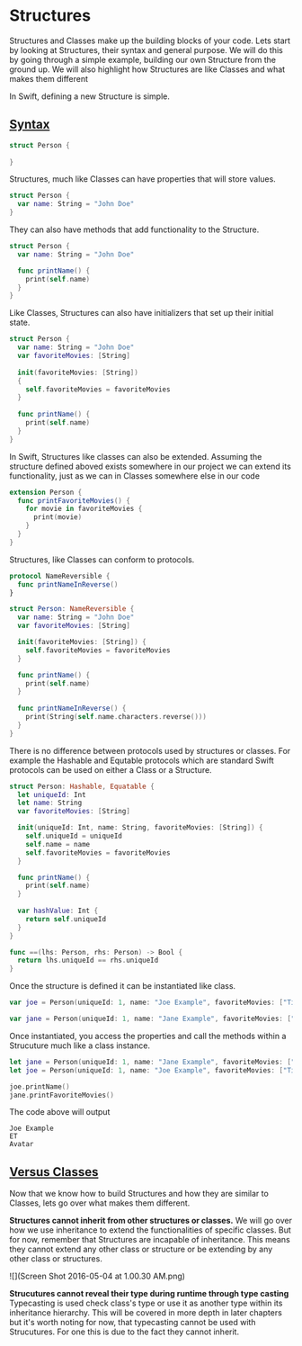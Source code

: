 # Structures

Structures and Classes make up the building blocks of your code. Lets start by looking at Structures, their syntax and general purpose. We will do this by going through a simple example, building our own Structure from the ground up. We will also highlight how Structures are like Classes and what makes them different

In Swift, defining a new Structure is simple. 

## [Syntax](#syntax)
````Swift
struct Person {
  
}
````
Structures, much like Classes can have properties that will store values.

````Swift
struct Person {
  var name: String = "John Doe"
}
````
They can also have methods that add functionality to the Structure.

````Swift
struct Person {
  var name: String = "John Doe"

  func printName() {
    print(self.name)
  }
}
````
Like Classes, Structures can also have initializers that set up their initial state.

````Swift
struct Person {
  var name: String = "John Doe"
  var favoriteMovies: [String]
  
  init(favoriteMovies: [String])
  {
    self.favoriteMovies = favoriteMovies
  }
  
  func printName() {
    print(self.name)
  }
}
````
In Swift, Structures like classes can also be extended. Assuming the structure defined aboved exists somewhere in our project we can extend its functionality, just as we can in Classes somewhere else in our code 

````Swift
extension Person {
  func printFavoriteMovies() {
    for movie in favoriteMovies {
      print(movie)
    }
  }
}
````

Structures, like Classes can conform to protocols.

````Swift
protocol NameReversible {
  func printNameInReverse()
}

struct Person: NameReversible {
  var name: String = "John Doe"
  var favoriteMovies: [String]

  init(favoriteMovies: [String]) {
    self.favoriteMovies = favoriteMovies
  }

  func printName() {
    print(self.name)
  }
  
  func printNameInReverse() {
    print(String(self.name.characters.reverse()))
  }
}
````

There is no difference between protocols used by structures or classes. For example the Hashable and Equtable protocols which are standard Swift protocols can be used on either a Class or a Structure. 

````Swift
struct Person: Hashable, Equatable {
  let uniqueId: Int
  let name: String
  var favoriteMovies: [String]

  init(uniqueId: Int, name: String, favoriteMovies: [String]) {
    self.uniqueId = uniqueId
    self.name = name
    self.favoriteMovies = favoriteMovies
  }

  func printName() {
    print(self.name)
  }
  
  var hashValue: Int {
    return self.uniqueId
  }
}

func ==(lhs: Person, rhs: Person) -> Bool {
  return lhs.uniqueId == rhs.uniqueId
}
````

Once the structure is defined it can be instantiated like class.

````Swift
var joe = Person(uniqueId: 1, name: "Joe Example", favoriteMovies: ["Titanic", "Star Wars"])

var jane = Person(uniqueId: 1, name: "Jane Example", favoriteMovies: ["ET", "Avatar"])
````

Once instantiated, you access the properties and call the methods within a Strucuture much like a class instance.

````Swift
let jane = Person(uniqueId: 1, name: "Jane Example", favoriteMovies: ["ET", "Avatar"])
let joe = Person(uniqueId: 1, name: "Joe Example", favoriteMovies: ["Titanic", "Star Wars"])

joe.printName()
jane.printFavoriteMovies()
````
The code above will output
````
Joe Example
ET
Avatar
````

## [Versus Classes](#versus-classes)

Now that we know how to build Structures and how they are similar to Classes, lets go over what makes them different. 

**Structures cannot inherit from other structures or classes.** We will go over how we use inheritance to extend the functionalities of specific classes. But for now, remember that Structures are incapable of inheritance. This means they cannot extend any other class or structure or be extending by any other class or structures.

![](Screen Shot 2016-05-04 at 1.00.30 AM.png)

**Strucutures cannot reveal their type during runtime through type casting** Typecasting is used check class's type or use it as another type within its inheritance hierarchy. This will be covered in more depth in later chapters but it's worth noting for now, that typecasting cannot be used with Strucutures. For one this is due to the fact they cannot inherit.


